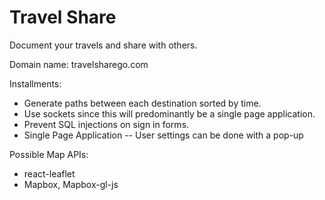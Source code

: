 # Travel Share

Document your travels and share with others.

Domain name: travelsharego.com

Installments:
* Generate paths between each destination sorted by time.
* Use sockets since this will predominantly be a single page application.
* Prevent SQL injections on sign in forms.
* Single Page Application -- User settings can be done with a pop-up

Possible Map APIs:
* react-leaflet
* Mapbox, Mapbox-gl-js

